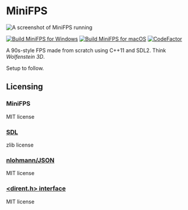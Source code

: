 # MiniFPS

![A screenshot of MiniFPS running](https://images.squarespace-cdn.com/content/63b9d22b11fd8b6be9c4483b/8b2ff1b9-3076-48a8-b388-b3faa6c5395a/MiniFPS.png?content-type=image%2Fpng)

[![Build MiniFPS for Windows](https://github.com/pjhrolfe/MiniFPS/actions/workflows/build-windows.yml/badge.svg)](https://github.com/pjhrolfe/MiniFPS/actions/workflows/build-windows.yml)
[![Build MiniFPS for macOS](https://github.com/pjhrolfe/MiniFPS/actions/workflows/build-macos.yml/badge.svg)](https://github.com/pjhrolfe/MiniFPS/actions/workflows/build-macos.yml)
[![CodeFactor](https://www.codefactor.io/repository/github/pjhrolfe/minifps/badge/main)](https://www.codefactor.io/repository/github/pjhrolfe/minifps/overview/main)


A 90s-style FPS made from scratch using C++11 and SDL2. Think *Wolfenstein 3D*.

Setup to follow.

## Licensing

### MiniFPS

MIT license

### [SDL](https://github.com/libsdl-org/SDL)

zlib license

### [nlohmann/JSON](https://github.com/nlohmann/json)

MIT license

### [<dirent.h> interface](https://github.com/tronkko/dirent)

MIT license
